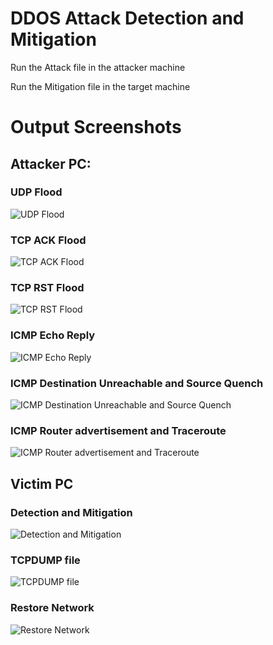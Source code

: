 # DDOS Attack Detection and Mitigation


<!--
.,-:::::/    .,-:::::/  
,;;-'````'   ,;;-'````'   
[[[   [[[[[[/[[[   [[[[[[/
"$$c.    "$$ "$$c.    "$$ 
`Y8bo,,,o88o `Y8bo,,,o88o
`'YMUP"YMM   `'YMUP"YMM
-->

Run the Attack file in the attacker machine

Run the Mitigation file in the target machine

# Output Screenshots

## Attacker PC:

### UDP Flood
![UDP Flood](./images/NTAL_1.png)

### TCP ACK Flood
![TCP ACK Flood](./images/NTAL_2.png)

### TCP RST Flood
![TCP RST Flood](./images/NTAL_3.png)

### ICMP Echo Reply
![ICMP Echo Reply](./images/NTAL_4.png)

### ICMP Destination Unreachable and Source Quench
![ICMP Destination Unreachable and Source Quench](./images/NTAL_5.png)

### ICMP Router advertisement and Traceroute
![ICMP Router advertisement and Traceroute](./images/NTAL_6.png)

## Victim PC

### Detection and Mitigation
![Detection and Mitigation](./images/NTAL_7.png)

### TCPDUMP file
![TCPDUMP file](./images/NTAL_8.png)

### Restore Network
![Restore Network](./images/NTAL_9.png)
